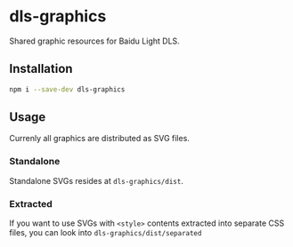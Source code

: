 # dls-graphics

Shared graphic resources for Baidu Light DLS.

## Installation

```sh
npm i --save-dev dls-graphics
```

## Usage

Currenly all graphics are distributed as SVG files.

### Standalone

Standalone SVGs resides at `dls-graphics/dist`.

### Extracted

If you want to use SVGs with `<style>` contents extracted into separate CSS files, you can look into `dls-graphics/dist/separated`

